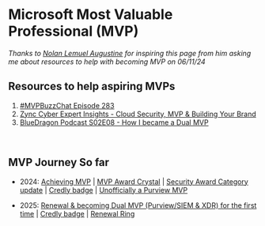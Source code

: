 <h1>Microsoft Most Valuable Professional (MVP)</h1>

*Thanks to [Nolan Lemuel Augustine]([https://www.linkedin.com/in/gauraverse/](https://www.linkedin.com/in/nolanaugustine/)) for inspiring this page from him asking me about resources to help with becoming MVP on 06/11/24*

<h2>Resources to help aspiring MVPs</h2>

1. [#MVPBuzzChat Episode 283](https://youtu.be/8_tnQfU31gs)
2. [Zync Cyber Expert Insights - Cloud Security, MVP & Building Your Brand](https://youtu.be/-pe-fDSo7H8)
3. [BlueDragon Podcast S02E08 - How I became a Dual MVP](https://open.spotify.com/episode/4qE4pO5GyWXsh07kmq0N5t?si=r9D9OVqETCugQRBGpVbtQQ)

<br>

<h2>MVP Journey So far</h2>

* 2024: [Achieving MVP](https://www.linkedin.com/feed/update/urn:li:activity:7224878789258866689/) | [MVP Award Crystal](https://www.linkedin.com/feed/update/urn:li:activity:7234115050158854144/) | [Security Award Category update](https://www.linkedin.com/feed/update/urn:li:activity:7236839336384606209/) | [Credly badge](https://www.linkedin.com/feed/update/urn:li:activity:7244023663035826178/) | [Unofficially a Purview MVP](https://www.linkedin.com/feed/update/urn:li:activity:7253680060249862144/)

* 2025: [Renewal & becoming Dual MVP (Purview/SIEM & XDR) for the first time](https://www.linkedin.com/feed/update/urn:li:activity:7349097205422530561/) | [Credly badge](https://www.linkedin.com/feed/update/urn:li:activity:7361810695165734912/) | [Renewal Ring](https://www.linkedin.com/feed/update/urn:li:activity:7375801071140749312/)
